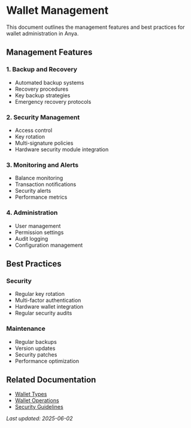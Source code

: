 # Wallet Management

This document outlines the management features and best practices for wallet administration in Anya.

## Management Features

### 1. Backup and Recovery

- Automated backup systems
- Recovery procedures
- Key backup strategies
- Emergency recovery protocols

### 2. Security Management

- Access control
- Key rotation
- Multi-signature policies
- Hardware security module integration

### 3. Monitoring and Alerts

- Balance monitoring
- Transaction notifications
- Security alerts
- Performance metrics

### 4. Administration

- User management
- Permission settings
- Audit logging
- Configuration management

## Best Practices

### Security

- Regular key rotation
- Multi-factor authentication
- Hardware wallet integration
- Regular security audits

### Maintenance

- Regular backups
- Version updates
- Security patches
- Performance optimization

## Related Documentation

- [Wallet Types](wallet-types.md)
- [Wallet Operations](wallet-operations.md)
- [Security Guidelines](../security/key-management.md)

*Last updated: 2025-06-02*
